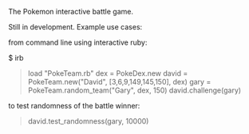 The Pokemon interactive battle game.

Still in development.  Example use cases:

from command line using interactive ruby:

$ irb
> load "PokeTeam.rb"
> dex = PokeDex.new
> david = PokeTeam.new("David", [3,6,9,149,145,150], dex)
> gary = PokeTeam.random_team("Gary", dex, 150)
> david.challenge(gary)

to test randomness of the battle winner:

> david.test_randomness(gary, 10000)
